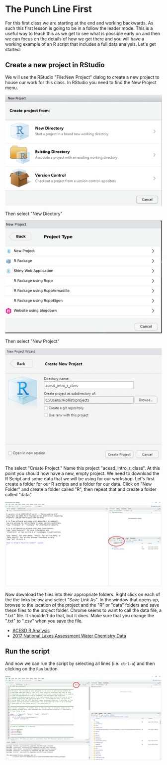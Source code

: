 

# The Punch Line First

For this first class we are starting at the end and working backwards.  As such this first lesson is going to be in a follow the leader mode.  This is a useful way to teach this as we get to see what is possible early on and then we can focus on the details of how we get there and you will have a working example of an R script that includes a full data analysis.  Let's get started:

## Create a new project in RStudio

We will use the RStudio "File:New Project" dialog to create a new project to house our work for this class.  In RStudio you need to find the New Project menu.

![rstudio_proj1](figures/rstudio_proj1.png)

Then select "New Diectory"

![new directory](figures/rstudio_project_new.jpg)


Then select "New Project"

![rstudio_proj1](figures/rstudio_project_new2.jpg)

The select "Create Project."  Name this project "acesd_intro_r_class". At this point you should now have a new, empty project.  We need to download the R Script and some data that we will be using for our workshop. Let's first create a folder for our R scripts and a folder for our data. Click on "New Folder" and create a folder called "R", then repeat that and create a folder called "data" 

![rstudio_new_folder](figures/rstudio_project_new_folder.jpg)


Now download the files into their appropriate folders.  Right click on each of the the links below and select "Save Link As".  In the window that opens up, browse to the location of the project and the "R" or "data" folders and save these files to the project folder.  Chrome seems to want to call the data file, a ".txt" file.  It shouldn't do that, but it does.  Make sure that you change the ".txt" to ".csv" when you save the file. 

- [ACESD R Analysis](https://raw.githubusercontent.com/usepa/acesd_intro_r/master/lessons/acesd_analysis.R)
- [2017 National Lakes Assessment Water Chemistry Data](https://www.epa.gov/sites/default/files/2021-04/nla_2017_water_chemistry_chla-data.csv)


## Run the script 

And now we can run the script by selecting all lines (i.e. `ctrl-a`) and then clicking on the `Run` button

![rstudio_knit](figures/rstudio_run.jpg)
